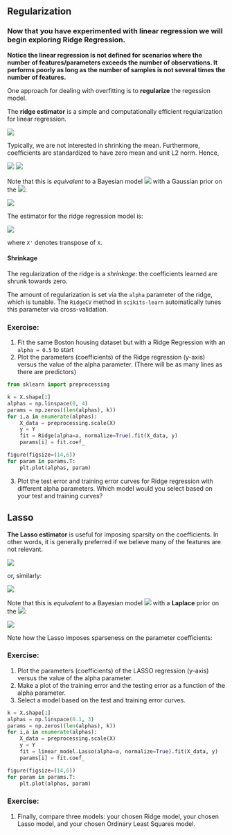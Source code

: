 ## Regularization

### Now that you have experimented with linear regression we will begin exploring Ridge Regression.


**Notice the linear regression is not defined for scenarios where the number of
features/parameters exceeds the number of observations. It performs poorly as
long as the number of samples is not several times the number of features.**

One approach for dealing with overfitting is to **regularize** the regession
model.

The **ridge estimator** is a simple and computationally efficient regularization
for linear regression.

<img src="http://latex.codecogs.com/gif.latex?%5Clarge%20%5Chat%7B%5Cbeta%7D%5E%7Bridge%7D%20%3D%20%5Ctext%7Bargmin%7D_%7B%5Cbeta%7D%5Cleft%5C%7B%5Csum_%7Bi%3D1%7D%5EN%20%5Cleft%28y_i%20-%20%5Cbeta_0%20-%20%5Csum_%7Bj%3D1%7D%5Ek%20x_%7Bij%7D%20%5Cbeta_j%20%5Cright%29%5E2%20&plus;%20%5Calpha%20%5Csum_%7Bj%3D1%7D%5Ek%20%5Cbeta_j%5E2%20%5Cright%5C%7D" />

Typically, we are not interested in shrinking the mean. Furthermore, coefficients are
standardized to have zero mean and unit L2 norm. Hence,

<img src="http://latex.codecogs.com/gif.latex?%5Clarge%20%5Chat%7B%5Cbeta%7D%5E%7Bridge%7D%20%3D%20%5Ctext%7Bargmin%7D_%7B%5Cbeta%7D%20%5Csum_%7Bi%3D1%7D%5EN%20%5Cleft%20%28y_i%20-%20%5Csum_%7Bj%3D1%7D%5Ek%20x_%7Bij%7D%20%5Cbeta_j%20%5Cright%20%29%5E2" /> <img src="http://latex.codecogs.com/gif.latex?%5Clarge%20%5Ctext%7B%20subject%20to%20%7D%20%5Csum_%7Bj%3D1%7D%5Ek%20%5Cbeta_j%5E2%20%3C%20%5Calpha" />

Note that this is *equivalent* to a Bayesian model <img src="http://latex.codecogs.com/gif.latex?%5Clarge%20y%20%5Csim%20N%28X%5Cbeta%2C%20I%29" /> with a
Gaussian prior on the <img src="http://latex.codecogs.com/gif.latex?%5Clarge%20%5Cbeta_j" />: 

<img src="http://latex.codecogs.com/gif.latex?%5Clarge%20%5Cbeta_j%20%5Csim%20%5Ctext%7BN%7D%280%2C%20%5Calpha%29" />

The estimator for the ridge regression model is:

<img src="http://latex.codecogs.com/gif.latex?%5Clarge%20%5Chat%7B%5Cbeta%7D%5E%7Bridge%7D%20%3D%20%28X%27X%20&plus;%20%5Calpha%20I%29%5E%7B-1%7DX%27y" />

where `X'` denotes transpose of `X`.


#### Shrinkage

The regularization of the ridge is a *shrinkage*: the coefficients learned are shrunk towards zero.

The amount of regularization is set via the `alpha` parameter of the ridge,
which is tunable. The `RidgeCV` method in `scikits-learn` automatically tunes
this parameter via cross-validation.



### Exercise:

1. Fit the same Boston housing dataset but with a Ridge Regression with an `alpha = 0.5` to start
2. Plot the parameters (coefficients) of the Ridge regression (y-axis) versus the value of the alpha parameter. (There will be as many lines as there are predictors)

```python
from sklearn import preprocessing

k = X.shape[1]
alphas = np.linspace(0, 4)
params = np.zeros((len(alphas), k))
for i,a in enumerate(alphas):
    X_data = preprocessing.scale(X)
    y = Y
    fit = Ridge(alpha=a, normalize=True).fit(X_data, y)
    params[i] = fit.coef_

figure(figsize=(14,6))
for param in params.T:
    plt.plot(alphas, param)
```


3. Plot the test error and training error curves for Ridge regression with different alpha parameters.
   Which model would you select based on your test and training curves?



## Lasso

**The Lasso estimator** is useful for imposing sparsity on the coefficients. In
other words, it is generally preferred if we believe many of the features are
not relevant.

<img src="http://latex.codecogs.com/gif.latex?%5Clarge%20%5Chat%7B%5Cbeta%7D%5E%7Blasso%7D%20%3D%20%5Ctext%7Bargmin%7D_%7B%5Cbeta%7D%5Cleft%5C%7B%5Cfrac%7B1%7D%7B2%7D%5Csum_%7Bi%3D1%7D%5EN%20%28y_i%20-%20%5Cbeta_0%20-%20%5Csum_%7Bj%3D1%7D%5Ek%20x_%7Bij%7D%20%5Cbeta_j%29%5E2%20&plus;%20%5Clambda%20%5Csum_%7Bj%3D1%7D%5Ek%20%7C%5Cbeta_j%7C%20%5Cright%5C%7D" />

or, similarly:

<img src="http://latex.codecogs.com/gif.latex?%5Clarge%20%5Chat%7B%5Cbeta%7D%5E%7Blasso%7D%20%3D%20%5Ctext%7Bargmin%7D_%7B%5Cbeta%7D%20%5Cfrac%7B1%7D%7B2%7D%5Csum_%7Bi%3D1%7D%5EN%20%28y_i%20-%20%5Csum_%7Bj%3D1%7D%5Ek%20x_%7Bij%7D%20%5Cbeta_j%29%5E2%5Ctext%7B%20subject%20to%20%7D%20%5Csum_%7Bj%3D1%7D%5Ek%20%7C%5Cbeta_j%7C%20%3C%20%5Clambda%24%24" />

Note that this is *equivalent* to a Bayesian model <img src="http://latex.codecogs.com/gif.latex?%5Clarge%20y%20%5Csim%20N%28X%5Cbeta%2C%20I%29" /> with a
**Laplace** prior on the <img src="http://latex.codecogs.com/gif.latex?%5Clarge%20%5Cbeta_j" />: 

<img src="http://latex.codecogs.com/gif.latex?%5Clarge%20%5Cbeta_j%20%5Csim%20%5Ctext%7BLaplace%7D%28%5Clambda%29%20%3D%20%5Cfrac%7B%5Clambda%7D%7B2%7D%5Cexp%28-%5Clambda%7C%5Cbeta_j%7C%29" />

Note how the Lasso imposes sparseness on the parameter coefficients:

### Exercise:

 1. Plot the parameters (coefficients) of the LASSO regression (y-axis) versus the value of the alpha parameter.
 2. Make a plot of the training error and the testing error as a function of the alpha parameter.
 3. Select a model based on the test and training error curves.


```python
k = X.shape[1]
alphas = np.linspace(0.1, 3)
params = np.zeros((len(alphas), k))
for i,a in enumerate(alphas):
    X_data = preprocessing.scale(X)
    y = Y
    fit = linear_model.Lasso(alpha=a, normalize=True).fit(X_data, y)
    params[i] = fit.coef_

figure(figsize=(14,6))
for param in params.T:
    plt.plot(alphas, param)
```


### Exercise:
1.  Finally, compare three models:  your chosen Ridge model, your chosen Lasso model, and your chosen Ordinary Least Squares model.
